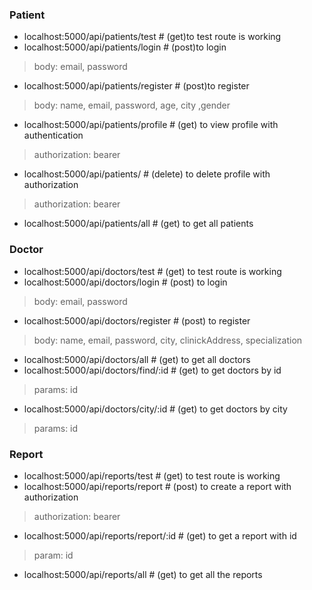 ### Patient
* localhost:5000/api/patients/test        # (get)to test route is working  
* localhost:5000/api/patients/login       # (post)to login  
> body:    email, password  
* localhost:5000/api/patients/register    # (post)to register  
>    body:    name, email, password, age, city ,gender  
* localhost:5000/api/patients/profile     # (get) to view profile with authentication  
>    authorization: bearer  
* localhost:5000/api/patients/            # (delete) to delete profile with authorization  
>    authorization: bearer  
* localhost:5000/api/patients/all         # (get) to get all patients  

### Doctor
* localhost:5000/api/doctors/test        # (get) to test route is working  
* localhost:5000/api/doctors/login       # (post) to login  
>    body:    email, password  
* localhost:5000/api/doctors/register    # (post) to register  
>    body:    name, email, password, city, clinickAddress, specialization  
* localhost:5000/api/doctors/all         # (get) to get all doctors  
* localhost:5000/api/doctors/find/:id         # (get) to get doctors by id  
>    params:    id    
* localhost:5000/api/doctors/city/:id         # (get) to get doctors by city   
>    params:     id   
  
### Report    
* localhost:5000/api/reports/test         # (get) to test route is working  
* localhost:5000/api/reports/report       # (post) to create a report with authorization  
>    authorization: bearer  
* localhost:5000/api/reports/report/:id   # (get) to get a report with id  
>    param:  id  
* localhost:5000/api/reports/all          # (get) to get all the reports  
